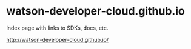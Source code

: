 # watson-developer-cloud.github.io
Index page with links to SDKs, docs, etc.

http://watson-developer-cloud.github.io/
